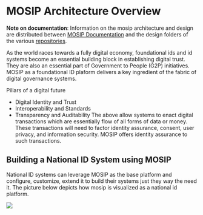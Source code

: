 # MOSIP Architecture Overview

**Note on documentation**:
Information on the mosip architecture and design are distributed between [MOSIP Documentation](docs.mosip.io) and the design folders of the various [repositories](https://github.com/mosip).


As the world races towards a fully digital economy, foundational ids and id systems become an essential building block in establishing digital trust. They are also an essential part of Government to People (G2P) initiatives. MOSIP as a foundational ID plaform delivers a key ingredient of the fabric of digital governance systems.

Pillars of a digital future
* Digital Identity and Trust
* Interoperability and Standards
* Transparency and Auditability
The above allow systems to enact digital transactions which are essentially flow of all forms of data or money. These transactions will need to factor identity assurance, consent, user privacy, and information security. MOSIP offers identity assurance to such transactions.

## Building a National ID System using MOSIP

National ID systems can leverage MOSIP as the base platform and configure, customize, extend it to build their systems just they way the need it. The picture below depicts how mosip is visualized as a national id platform.

![](_images/arch_diagrams/layers.png)

